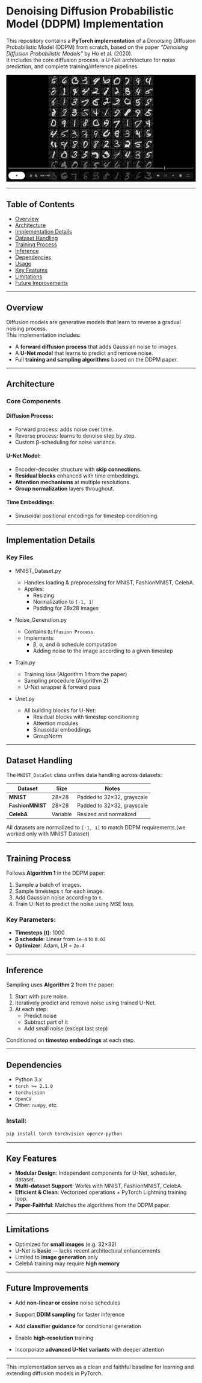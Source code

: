 # Denoising Diffusion Probabilistic Model (DDPM) Implementation

This repository contains a **PyTorch implementation** of a Denoising Diffusion Probabilistic Model (DDPM) from scratch, based on the paper *"Denoising Diffusion Probabilistic Models"* by Ho et al. (2020).\
It includes the core diffusion process, a U-Net architecture for noise prediction, and complete training/inference pipelines.

&#x20; &#x20;

[![Demo Video](images/image.png)](https://drive.google.com/file/d/1dENSu-7pEVqGHPY53-1kL2dkODRqT4YF/view?usp=drive_link)


---

##  Table of Contents

- [Overview](#overview)
- [Architecture](#architecture)
- [Implementation Details](#implementation-details)
- [Dataset Handling](#dataset-handling)
- [Training Process](#training-process)
- [Inference](#inference)
- [Dependencies](#dependencies)
- [Usage](#usage)
- [Key Features](#key-features)
- [Limitations](#limitations)
- [Future Improvements](#future-improvements)

---

##  Overview

Diffusion models are generative models that learn to reverse a gradual noising process.\
This implementation includes:

- A **forward diffusion process** that adds Gaussian noise to images.
- A **U-Net model** that learns to predict and remove noise.
- Full **training and sampling algorithms** based on the DDPM paper.

---

##  Architecture

### Core Components

#### Diffusion Process:

- Forward process: adds noise over time.
- Reverse process: learns to denoise step by step.
- Custom β-scheduling for noise variance.

#### U-Net Model:

- Encoder-decoder structure with **skip connections**.
- **Residual blocks** enhanced with time embeddings.
- **Attention mechanisms** at multiple resolutions.
- **Group normalization** layers throughout.

#### Time Embeddings:

- Sinusoidal positional encodings for timestep conditioning.

---

##  Implementation Details

### Key Files

- MNIST_Dataset.py
  - Handles loading & preprocessing for MNIST, FashionMNIST, CelebA.
  - Applies:
    - Resizing
    - Normalization to `[-1, 1]`
    - Padding for 28x28 images

- Noise_Generation.py
  - Contains `Diffusion Process`.
  - Implements:
    - β, α, and ᾱ schedule computation
    - Adding noise to the image according to a given timestep
- Train.py
    - Training loss (Algorithm 1 from the paper)
    - Sampling procedure (Algorithm 2)
    - U-Net wrapper & forward pass

- Unet.py

  - All building blocks for U-Net:
    - Residual blocks with timestep conditioning
    - Attention modules
    - Sinusoidal embeddings
    - GroupNorm

---

##  Dataset Handling

The `MNIST_DataSet` class unifies data handling across datasets:

| Dataset          | Size     | Notes                      |
| ---------------- | -------- | -------------------------- |
| **MNIST**        | 28×28    | Padded to 32×32, grayscale |
| **FashionMNIST** | 28×28    | Padded to 32×32, grayscale |
| **CelebA**       | Variable | Resized and normalized     |

All datasets are normalized to `[-1, 1]` to match DDPM requirements.(we worked only with MNIST Dataset)

---

##  Training Process

Follows **Algorithm 1** in the DDPM paper:

1. Sample a batch of images.
2. Sample timesteps `t` for each image.
3. Add Gaussian noise according to `t`.
4. Train U-Net to predict the noise using MSE loss.

### Key Parameters:

- **Timesteps (**t**)**: 1000
- **β schedule**: Linear from `1e-4` to `0.02`
- **Optimizer**: Adam, LR = `2e-4`

---

##  Inference

Sampling uses **Algorithm 2** from the paper:

1. Start with pure noise.
2. Iteratively predict and remove noise using trained U-Net.
3. At each step:
   - Predict noise
   - Subtract part of it
   - Add small noise (except last step)

Conditioned on **timestep embeddings** at each step.

---

##  Dependencies

- Python 3.x
- `torch >= 2.1.0`
- `torchvision`
- `OpenCV`
- Other: `numpy`, etc.

### Install:

```bash
pip install torch torchvision opencv-python
```


---

##  Key Features

- **Modular Design**: Independent components for U-Net, scheduler, dataset.
- **Multi-dataset Support**: Works with MNIST, FashionMNIST, CelebA.
- **Efficient & Clean**: Vectorized operations + PyTorch Lightning training loop.
- **Paper-Faithful**: Matches the algorithms from the DDPM paper.

---

##  Limitations

- Optimized for **small images** (e.g. 32×32)
- U-Net is **basic** — lacks recent architectural enhancements
- Limited to **image generation** only
- CelebA training may require **high memory**

---

##  Future Improvements

- Add **non-linear or cosine** noise schedules
- Support **DDIM sampling** for faster inference
- Add **classifier guidance** for conditional generation
- Enable **high-resolution** training

- Incorporate **advanced U-Net variants** with deeper attention

---

This implementation serves as a clean and faithful baseline for learning and extending diffusion models in PyTorch.

